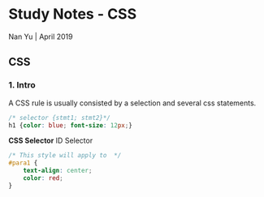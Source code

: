 # Study Notes - CSS
Nan Yu | April 2019   
  
## CSS

### 1. Intro

A CSS rule is usually consisted by a selection and several css statements.
```css
/* selector {stmt1; stmt2}*/
h1 {color: blue; font-size: 12px;}
```

**CSS Selector**
ID Selector 
```css
/* This style will apply to  */
#para1 {
	text-align: center;
	color: red;
}
```
<!--stackedit_data:
eyJoaXN0b3J5IjpbMTYzNDU1OTg4MSwxNDE5NDE5OTg5XX0=
-->